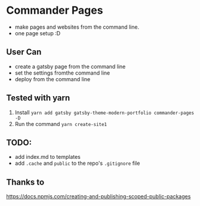# Commander Pages
- make pages and websites from the command line.
- one page setup :D

## User Can
- create a gatsby page from the command line
- set the settings fromthe command line
- deploy from the command line

## Tested with yarn
1. Install 
`yarn add gatsby gatsby-theme-modern-portfolio commander-pages -D`
2. Run the command
`yarn create-site1`

## TODO: 
- add index.md to templates
- add `.cache` and `public` to the repo's `.gitignore` file
## Thanks to
https://docs.npmjs.com/creating-and-publishing-scoped-public-packages